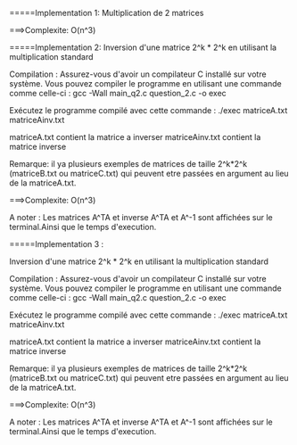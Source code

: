 =====Implementation 1:
Multiplication de 2 matrices

===>Complexite: O(n^3)

=====Implementation 2:
Inversion d'une matrice 2^k * 2^k en utilisant la multiplication standard

Compilation : 
Assurez-vous d'avoir un compilateur C installé sur votre système. Vous pouvez compiler le programme en utilisant une commande comme celle-ci :
gcc -Wall main_q2.c question_2.c -o exec

Exécutez le programme compilé avec cette commande : 
./exec matriceA.txt matriceAinv.txt

matriceA.txt contient la matrice a inverser
matriceAinv.txt contient la matrice inverse

Remarque: il ya plusieurs exemples de matrices de taille 2^k*2^k (matriceB.txt ou matriceC.txt) qui peuvent etre passées en argument au lieu de la matriceA.txt.

===>Complexite: O(n^3)

A noter : Les matrices A^TA et inverse A^TA et A^-1 sont affichées sur le terminal.Ainsi que le temps d'execution.

=====Implementation 3 :

Inversion d'une matrice 2^k * 2^k en utilisant la multiplication standard

Compilation : 
Assurez-vous d'avoir un compilateur C installé sur votre système. Vous pouvez compiler le programme en utilisant une commande comme celle-ci :
gcc -Wall main_q2.c question_2.c -o exec

Exécutez le programme compilé avec cette commande : 
./exec matriceA.txt matriceAinv.txt

matriceA.txt contient la matrice a inverser
matriceAinv.txt contient la matrice inverse

Remarque: il ya plusieurs exemples de matrices de taille 2^k*2^k (matriceB.txt ou matriceC.txt) qui peuvent etre passées en argument au lieu de la matriceA.txt.

===>Complexite: O(n^3)

A noter : Les matrices A^TA et inverse A^TA et A^-1 sont affichées sur le terminal.Ainsi que le temps d'execution.
